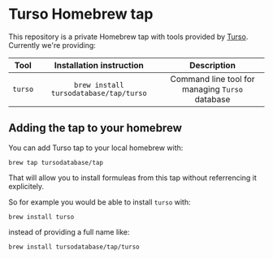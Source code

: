 # Turso Homebrew tap

This repository is a private Homebrew tap with tools provided by [Turso](https://turso.tech/).
Currently we're providing:

Tool | Installation instruction | Description
| :---: | :---: | :---: |
`turso` | `brew install tursodatabase/tap/turso` | Command line tool for managing `Turso` database

## Adding the tap to your homebrew
You can add Turso tap to your local homebrew with:

```console
brew tap tursodatabase/tap
```

That will allow you to install formuleas from this tap without referrencing it explicitely.

So for example you would be able to install `turso` with:

```console
brew install turso
```

instead of providing a full name like:

```console
brew install tursodatabase/tap/turso
```
